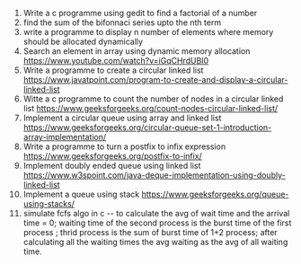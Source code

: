 1. Write a c programme using gedit to find a factorial of a number
2. find the sum of the bifonnaci series upto the nth term
3. write a programme to display n number of elements where memory should be allocated dynamically
4. Search an element in array using dynamic memory allocation https://www.youtube.com/watch?v=iGqCHrdUBI0
5. Write a programme to create a circular linked list https://www.javatpoint.com/program-to-create-and-display-a-circular-linked-list
6. Witte a c programme to count the number of nodes in a circular linked list https://www.geeksforgeeks.org/count-nodes-circular-linked-list/
7. Implement a circular queue using array and linked list https://www.geeksforgeeks.org/circular-queue-set-1-introduction-array-implementation/
8. Write a programme to turn a postfix to infix expression https://www.geeksforgeeks.org/postfix-to-infix/
9. Implement doubly ended queue using linked list https://www.w3spoint.com/java-deque-implementation-using-doubly-linked-list
10. Implement a queue using stack https://www.geeksforgeeks.org/queue-using-stacks/
11. simulate fcfs algo in c -- to calculate the avg of wait time and the arrival time = 0;
waiting time of the second process is the burst time of the first process ;
thrid process is the sum of burst time of 1+2 process;
after calculating all the waiting times the avg waiting as the avg of all waiting time.